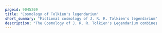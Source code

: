 ```yaml
---
pageid: 9045269
title: "Cosmology of Tolkien's legendarium"
short_summary: "Fictional cosmology of J. R. R. Tolkien's legendarium"
description: "The Cosmology of J. R. R. Tolkien's Legendarium combines Aspects of christian Theology and Metaphysics with premodern cosmological Concepts in the flat Earth Paradigm along with the modern spherical Earth View of the solar System."
---
```


